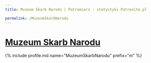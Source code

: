 ```yaml
---
title: Muzeum Skarb Narodu | Patromierz - statystyki Patronite.pl

permalink: /MuzeumSkarbNarodu
---
```


# [Muzeum Skarb Narodu](https://patronite.pl/MuzeumSkarbNarodu)

{% include profile.md name="MuzeumSkarbNarodu" prefix="m" %}
